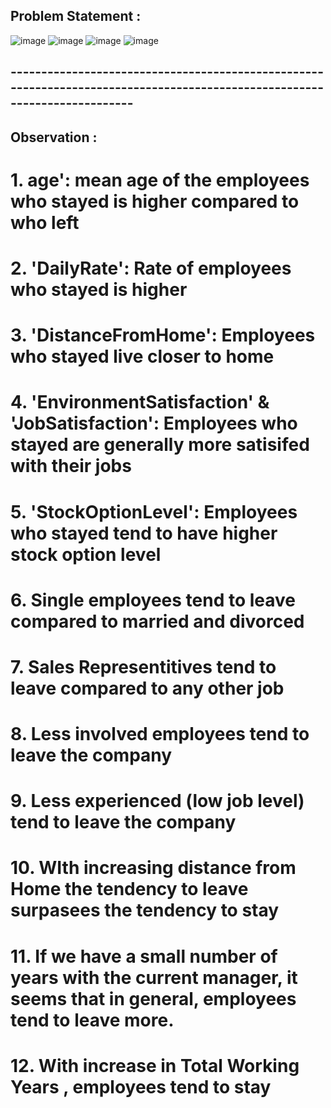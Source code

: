 ## Problem Statement :
![image](https://github.com/DataAlchemyRao/Employee-Retention-Prediction/assets/166507144/239e383b-8c37-4d12-af12-3b85ca28c5db)
![image](https://github.com/DataAlchemyRao/Employee-Retention-Prediction/assets/166507144/1694e9d0-cbb0-477b-b948-6b04f6a16344)
![image](https://github.com/DataAlchemyRao/Employee-Retention-Prediction/assets/166507144/da194ab8-d5b4-4905-8886-b98f7023ac26)
![image](https://github.com/DataAlchemyRao/Employee-Retention-Prediction/assets/166507144/ab65ff48-a96d-41f7-b727-67b9c369f8ca)

## --------------------------------------------------------------------------------------------------------------------------

## Observation :

# 1. age': mean age of the employees who stayed is higher compared to who left
# 2. 'DailyRate': Rate of employees who stayed is higher
# 3. 'DistanceFromHome': Employees who stayed live closer to home
# 4. 'EnvironmentSatisfaction' & 'JobSatisfaction': Employees who stayed are generally more satisifed with their jobs
# 5. 'StockOptionLevel': Employees who stayed tend to have higher stock option level
# 6. Single employees tend to leave compared to married and divorced
# 7. Sales Representitives tend to leave compared to any other job
# 8. Less involved employees tend to leave the company
# 9. Less experienced (low job level) tend to leave the company
# 10. WIth increasing distance from Home the tendency to leave surpasees the tendency to stay
# 11. If we have a small number of years with the current manager, it seems that in general, employees tend to leave more.
# 12. With increase in Total Working Years , employees tend to stay
